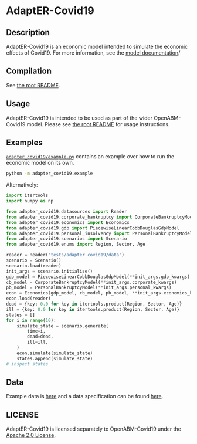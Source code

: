 # AdaptER-Covid19

## Description

AdaptER-Covid19 is an economic model intended to simulate the economic effects of Covid19. For more information, see
the [model documentation](../../documentation/economic_model.md)/

## Compilation

See [the root README](../../README.md).

## Usage

AdaptER-Covid19 is intended to be used as part of the wider OpenABM-Covid19 model. Please see [the root README](../../README.md) for usage instructions.

## Examples

[`adapter_covid19/example.py`](example.py) contains an example over how to run the economic model on its own.

```bash
python -m adapter_covid19.example
```

Alternatively:
```python
import itertools
import numpy as np

from adapter_covid19.datasources import Reader
from adapter_covid19.corporate_bankruptcy import CorporateBankruptcyModel
from adapter_covid19.economics import Economics
from adapter_covid19.gdp import PiecewiseLinearCobbDouglasGdpModel
from adapter_covid19.personal_insolvency import PersonalBankruptcyModel
from adapter_covid19.scenarios import Scenario
from adapter_covid19.enums import Region, Sector, Age

reader = Reader('tests/adapter_covid19/data')
scenario = Scenario()
scenario.load(reader)
init_args = scenario.initialise()
gdp_model = PiecewiseLinearCobbDouglasGdpModel(**init_args.gdp_kwargs)
cb_model = CorporateBankruptcyModel(**init_args.corporate_kwargs)
pb_model = PersonalBankruptcyModel(**init_args.personal_kwargs)
econ = Economics(gdp_model, cb_model, pb_model, **init_args.economics_kwargs)
econ.load(reader)
dead = {key: 0.0 for key in itertools.product(Region, Sector, Age)}
ill = {key: 0.0 for key in itertools.product(Region, Sector, Age)}
states = []
for i in range(10):
    simulate_state = scenario.generate(
        time=i,
        dead=dead,
        ill=ill,
    )
    econ.simulate(simulate_state)
    states.append(simulate_state)
# inspect states
```

## Data

Example data is [here](../../tests/adapter_covid19/data) and a data specification can be found [here](../../tests/adapter_covid19/data).

## LICENSE

AdaptER-Covid19 is licensed separately to OpenABM-Covid19 under the [Apache 2.0 License](LICENSE).
